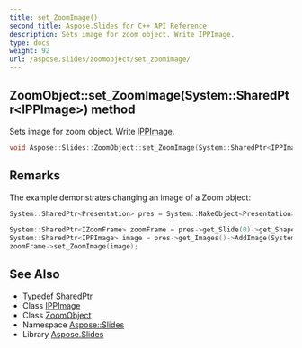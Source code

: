 ```yaml
---
title: set_ZoomImage()
second_title: Aspose.Slides for C++ API Reference
description: Sets image for zoom object. Write IPPImage.
type: docs
weight: 92
url: /aspose.slides/zoomobject/set_zoomimage/
---
```

## ZoomObject::set_ZoomImage(System::SharedPtr\<IPPImage\>) method


Sets image for zoom object. Write [IPPImage](../../ippimage/).

```cpp
void Aspose::Slides::ZoomObject::set_ZoomImage(System::SharedPtr<IPPImage> value) override
```

## Remarks


The example demonstrates changing an image of a Zoom object: 
```cpp
System::SharedPtr<Presentation> pres = System::MakeObject<Presentation>(u"pres.pptx");

System::SharedPtr<IZoomFrame> zoomFrame = pres->get_Slide(0)->get_Shapes()->AddZoomFrame(150.0f, 20.0f, 50.0f, 50.0f, pres->get_Slide(1));
System::SharedPtr<IPPImage> image = pres->get_Images()->AddImage(System::Drawing::Image::FromFile(u"image.png"));
zoomFrame->set_ZoomImage(image);
```

## See Also

* Typedef [SharedPtr](../../../system/sharedptr/)
* Class [IPPImage](../../ippimage/)
* Class [ZoomObject](../)
* Namespace [Aspose::Slides](../../)
* Library [Aspose.Slides](../../../)